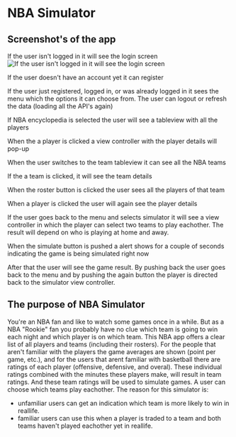 # NBA Simulator

## Screenshot's of the app
If the user isn't logged in it will see the login screen
![If the user isn't logged in it will see the login screen](login.png)

If the user doesn't have an account yet it can register


If the user just registered, logged in, or was already logged in it sees the menu which the options it can choose from. The user can logout or refresh the data (loading all the API's again)


If NBA encyclopedia is selected the user will see a tableview with all the players


When the a player is clicked a view controller with the player details will pop-up


When the user switches to the team tableview it can see all the NBA teams


If the a team is clicked, it will see the team details 


When the roster button is clicked the user sees all the players of that team


When a player is clicked the user will again see the player details


If the user goes back to the menu and selects simulator it will see a view controller in which the player can select two teams to play eachother. The result will depend on who is playing at home and away. 


When the simulate button is pushed a alert shows for a couple of seconds indicating the game is being simulated right now


After that the user will see the game result. By pushing back the user goes back to the menu and by pushing the again button the player is directed back to the simulator view controller.

## The purpose of NBA Simulator
You're an NBA fan and like to watch some games once in a while. But as a NBA "Rookie" fan you probably have no clue which team is going to win each night and which player is on which team. This NBA app offers a clear list of all players and teams (including their rosters). For the people that aren't familiar with the players the game averages are shown (point per game, etc.), and for the users that arent familiar with basketball there are ratings of each player (offensive, defensive, and overal). These individual ratings combined with the minutes these players make, will result in team ratings. And these team ratings will be used to simulate games. A user can choose which teams play eachother. The reason for this simulator is:
- unfamiliar users can get an indication which team is more likely to win in reallife.
- familiar users can use this when a player is traded to a team and both teams haven't played eachother yet in reallife.

##

